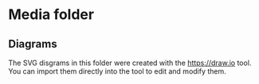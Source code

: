 # Media folder

## Diagrams

The SVG disgrams in this folder were created with the <https://draw.io> tool.
You can import them directly into the tool to edit and modify them.
